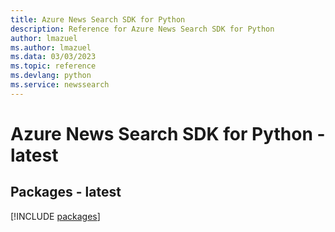 ```yaml
---
title: Azure News Search SDK for Python
description: Reference for Azure News Search SDK for Python
author: lmazuel
ms.author: lmazuel
ms.data: 03/03/2023
ms.topic: reference
ms.devlang: python
ms.service: newssearch
---
```

# Azure News Search SDK for Python - latest
## Packages - latest
[!INCLUDE [packages](news-search-index.md)]